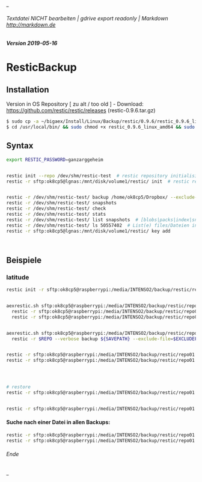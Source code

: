 ﻿_   


###### Textdatei NICHT bearbeiten | gdrive export readonly | Markdown http://markdown.de


##### Version 2019-05-16 


# ResticBackup


## Installation
Version in OS Repository [ zu alt / too old ] - Download: https://github.com/restic/restic/releases (restic-0.9.6.tar.gz)  


``` bash
$ sudo cp -a ~/bigaex/Install/Linux/Backup/restic/0.9.6/restic_0.9.6_linux_amd64 /usr/local/bin/  # restic install
$ cd /usr/local/bin/ && sudo chmod +x restic_0.9.6_linux_amd64 && sudo ln -s restic_0.9.6_linux_amd64 restic && ls -ltra
```
## Syntax


``` bash
export RESTIC_PASSWORD=ganzarggeheim


restic init --repo /dev/shm/restic-test  # restic repository initialisieren
restic -r sftp:ok8cp5@lgnas:/mnt/disk/volume1/restic/ init  # restic repository ueber sftp initialisieren


restic -r /dev/shm/restic-test/ backup /home/ok8cp5/Dropbox/ --exclude-file=/tmp/restic-exclude.txt
restic -r /dev/shm/restic-test/ snapshots
restic -r /dev/shm/restic-test/ check
restic -r /dev/shm/restic-test/ stats
restic -r /dev/shm/restic-test/ list snapshots  # [blobs|packs|index|snapshots|keys|locks]
restic -r /dev/shm/restic-test/ ls 50557402  # List(e) files/Dateien in(m) snapshot
restic -r sftp:ok8cp5@lgnas:/mnt/disk/volume1/restic/ key add




```


## Beispiele






### latitude


``` bash
restic init -r sftp:ok8cp5@raspberrypi:/media/INTENSO2/backup/restic/repo01/ init


aexrestic.sh sftp:ok8cp5@raspberrypi:/media/INTENSO2/backup/restic/repo01/
  restic -r sftp:ok8cp5@raspberrypi:/media/INTENSO2/backup/restic/repo01/ check
  restic -r sftp:ok8cp5@raspberrypi:/media/INTENSO2/backup/restic/repo01 snapshots


aexrestic.sh sftp:ok8cp5@raspberrypi:/media/INTENSO2/backup/restic/repo01 ~
  restic -r $REPO --verbose backup ${SAVEPATH} --exclude-file=$EXCLUDEFILE


restic -r sftp:ok8cp5@raspberrypi:/media/INTENSO2/backup/restic/repo01 stats
restic -r sftp:ok8cp5@raspberrypi:/media/INTENSO2/backup/restic/repo01 ls a8044cab




# restore
restic -r sftp:ok8cp5@raspberrypi:/media/INTENSO2/backup/restic/repo01 restore d065e6ac --target /dev/shm/restoreretic/ --include /home/ok8cp5/test-Sync-02/DEBIAN/DebianGNU-LinuxBible.pdf


restic -r sftp:ok8cp5@raspberrypi:/media/INTENSO2/backup/restic/repo01 mount mnt/1
```


#### Suche nach einer Datei in allen Backups:


``` bash
restic -r sftp:ok8cp5@raspberrypi:/media/INTENSO2/backup/restic/repo01 ls d065e6ac |grep alex
restic -r sftp:ok8cp5@raspberrypi:/media/INTENSO2/backup/restic/repo01 find sinus154.txt


```










###### Ende       


_
